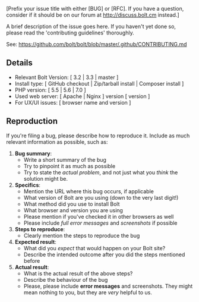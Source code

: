 [Prefix your issue title with either [BUG] or [RFC]. If you have a question, consider if it should be on our forum at http://discuss.bolt.cm instead.]

A brief description of the issue goes here. If you haven't yet done so, please
read the 'contributing guidelines' thoroughly. 

See: https://github.com/bolt/bolt/blob/master/.github/CONTRIBUTING.md


Details
-------

 - Relevant Bolt Version: [ 3.2 | 3.3 | master ]
 - Install type: [ GitHub checkout | Zip/tarball install | Composer install ]
 - PHP version: [ 5.5 | 5.6 | 7.0 ]
 - Used web server: [ Apache | Nginx ] version [ version ]
 - For UX/UI issues: [ browser name and version ]


Reproduction
------------

If you're filing a bug, please describe how to reproduce it. Include as much
relevant information as possible, such as:
​
 1. **Bug summary**: 
    * Write a short summary of the bug
    * Try to pinpoint it as much as possible
    * Try to state the _actual problem_, and not just what you _think_ the 
      solution might be.
 2. **Specifics**:
    * Mention the URL where this bug occurs, if applicable
    * What version of Bolt are you using (down to the very last digit!)
    * What method did you use to install Bolt
    * What browser and version you are using
    * Please mention if you've checked it in other browsers as well 
    * Please include *full error messages* and *screenshots* if possible
 3. **Steps to reproduce**:
    * Clearly mention the steps to reproduce the bug
 4. **Expected result**: 
    * What did you _expect_ that would happen on your Bolt site?
    * Describe the intended outcome after you did the steps mentioned before
 5. **Actual result**: 
    * What is the actual result of the above steps? 
    * Describe the behaviour of the bug 
    * Please, please include **error messages** and screenshots. They might mean 
      nothing to you, but they are _very_ helpful to us.
